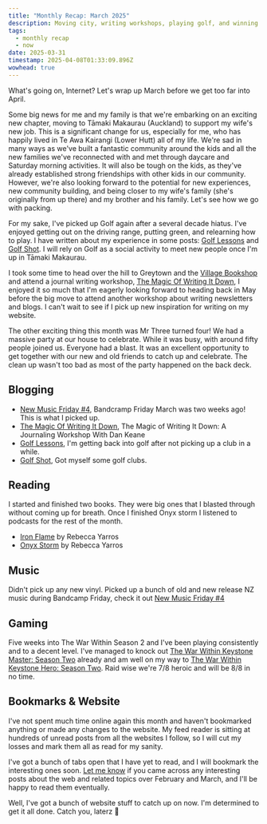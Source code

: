```yaml
---
title: "Monthly Recap: March 2025"
description: Moving city, writing workshops, playing golf, and winning at Warcraft...
tags:
  - monthly recap
  - now
date: 2025-03-31
timestamp: 2025-04-08T01:33:09.896Z
wowhead: true
---
```


What's going on, Internet? Let's wrap up March before we get too far into April.

Some big news for me and my family is that we're embarking on an exciting new chapter, moving to Tāmaki Makaurau (Auckland) to support my wife's new job. This is a significant change for us, especially for me, who has happily lived in Te Awa Kairangi (Lower Hutt) all of my life. We're sad in many ways as we've built a fantastic community around the kids and all the new families we've reconnected with and met through daycare and Saturday morning activities. It will also be tough on the kids, as they've already established strong friendships with other kids in our community. However, we're also looking forward to the potential for new experiences, new community building, and being closer to my wife's family (she's originally from up there) and my brother and his family. Let's see how we go with packing.

For my sake, I've picked up Golf again after a several decade hiatus. I've enjoyed getting out on the driving range, putting green, and relearning how to play. I have written about my experience in some posts: [Golf Lessons](/posts/golf-lessons/) and [Golf Shot](/posts/golf-shot/). I will rely on Golf as a social activity to meet new people once I'm up in Tāmaki Makaurau.

I took some time to head over the hill to Greytown and the [Village Bookshop](https://villagebookshop.co.nz/) and attend a journal writing workshop, [The Magic Of Writing It Down](/posts/the-magic-of-writing-it-down/), I enjoyed it so much that I'm eagerly looking forward to heading back in May before the big move to attend another workshop about writing newsletters and blogs. I can't wait to see if I pick up new inspiration for writing on my website.

The other exciting thing this month was Mr Three turned four! We had a massive party at our house to celebrate. While it was busy, with around fifty people joined us. Everyone had a blast. It was an excellent opportunity to get together with our new and old friends to catch up and celebrate. The clean up wasn't too bad as most of the party happened on the back deck.

## Blogging

- [New Music Friday #4](/posts/new-music-friday-4/), Bandcramp Friday March was two weeks ago! This is what I picked up.
- [The Magic Of Writing It Down](/posts/the-magic-of-writing-it-down/), The Magic of Writing It Down: A Journaling Workshop With Dan Keane
- [Golf Lessons](/posts/golf-lessons/), I'm getting back into golf after not picking up a club in a while.
- [Golf Shot](/posts/golf-shot/), Got myself some golf clubs.

## Reading

I started and finished two books. They were big ones that I blasted through without coming up for breath. Once I finished Onyx storm I listened to podcasts for the rest of the month.

- [Iron Flame](/bookshelf/iron-flame/) by Rebecca Yarros
- [Onyx Storm](/bookshelf/onyx-storm/) by Rebecca Yarros

## Music

Didn't pick up any new vinyl. Picked up a bunch of old and new release NZ music during Bandcamp Friday, check it out [New Music Friday #4](/posts/new-music-friday-4/)

## Gaming

Five weeks into The War Within Season 2 and I've been playing consistently and to a decent level. I've managed to knock out [The War Within Keystone Master: Season Two](https://www.wowhead.com/achievement=41533/the-war-within-keystone-master-season-two) already and am well on my way to [The War Within Keystone Hero: Season Two](https://www.wowhead.com/achievement=40952/the-war-within-keystone-hero-season-two#). Raid wise we're 7/8 heroic and will be 8/8 in no time.

## Bookmarks & Website

I've not spent much time online again this month and haven't bookmarked anything or made any changes to the website. My feed reader is sitting at hundreds of unread posts from all the websites I follow, so I will cut my losses and mark them all as read for my sanity.

I've got a bunch of tabs open that I have yet to read, and I will bookmark the interesting ones soon. [Let me know](/contact) if you came across any interesting posts about the web and related topics over February and March, and I'll be happy to read them eventually.

Well, I've got a bunch of website stuff to catch up on now. I'm determined to get it all done. Catch you, laterz 👋